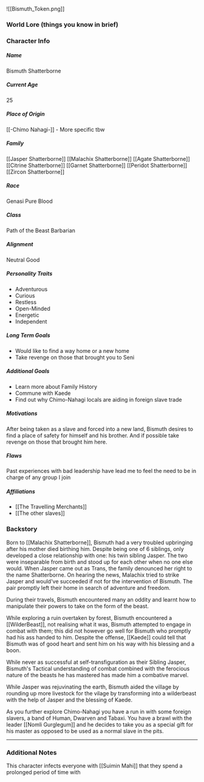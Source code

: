 ![[Bismuth_Token.png]]
### World Lore (things you know in brief)


### Character Info

##### Name 
Bismuth Shatterborne

##### Current Age
25

##### Place of Origin
[[-Chimo Nahagi-]] - More specific tbw

##### Family
[[Jasper Shatterborne]]
[[Malachix Shatterborne]]
[[Agate Shatterborne]]
[[Citrine Shatterborne]]
[[Garnet Shatterborne]]
[[Peridot Shatterborne]]
[[Zircon Shatterborne]]

##### Race
Genasi Pure Blood

##### Class
Path of the Beast Barbarian

##### Alignment
Neutral Good

##### Personality Traits
- Adventurous
- Curious
- Restless
- Open-Minded
- Energetic
- Independent

##### Long Term Goals
- Would like to find a way home or a new home
- Take revenge on those that brought you to Seni

##### Additional Goals
- Learn more about Family History
- Commune with Kaede
- Find out why Chimo-Nahagi locals are aiding in foreign slave trade

##### Motivations
After being taken as a slave and forced into a new land, Bismuth desires to find a place of safety for himself and his brother. And if possible take revenge on those that brought him here.

##### Flaws
Past experiences with bad leadership have lead me to feel the need to be in charge of any group I join

##### Affiliations
- [[The Travelling Merchants]]
- [[The other slaves]]

### Backstory

Born to [[Malachix Shatterborne]], Bismuth had a very troubled upbringing after his mother died birthing him. Despite being one of 6 siblings, only developed a close relationship with one: his twin sibling Jasper. The two were inseparable from birth and stood up for each other when no one else would. When Jasper came out as Trans, the family denounced her right to the name Shatterborne. On hearing the news, Malachix tried to strike Jasper and would've succeeded if not for the intervention of Bismuth. The pair promptly left their home in search of adventure and freedom. 

During their travels, Bismuth encountered many an oddity and learnt how to manipulate their powers to take on the form of the beast. 

While exploring a ruin overtaken by forest, Bismuth encountered a [[WilderBeast]], not realising what it was, Bismuth attempted to engage in combat with them; this did not however go well for Bismuth who promptly had his ass handed to him. Despite the offense, [[Kaede]] could tell that Bismuth was of good heart and sent him on his way with his blessing and a boon.

While never as successful at self-transfiguration as their Sibling Jasper, Bismuth's Tactical understanding of combat combined with the ferocious nature of the beasts he has mastered has made him a combative marvel. 

While Jasper was rejuvinating the earth, Bismuth aided the village by rounding up more livestock for the vilage by transforming into a wilderbeast with the help of Jasper and the blessing of Kaede.


As you further explore Chimo-Nahagi you have a run in with some foreign slavers, a band of Human, Dwarven and Tabaxi. You have a brawl with the leader [[Nomli Gurglegum]] and he decides to take you as a special gift for his master as opposed to be used as a normal slave in the pits. 



---
### Additional Notes
This character infects everyone with [[Suimin Mahi]] that they spend a prolonged period of time with